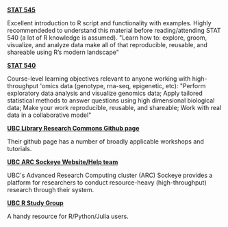 **[STAT 545](https://stat545.stat.ubc.ca/)** 

Excellent introduction to R script and functionality with examples. Highly recommendeded to understand this material before reading/attending STAT 540 (a lot of R knowledge is assumed). "Learn how to: explore, groom, visualize, and analyze data make all of that reproducible, reusable, and shareable using R’s modern landscape"

**[STAT 540](https://stat540-ubc.github.io/subpages/syllabus.html)**

Course-level learning objectives relevant to anyone working with high-throughput 'omics data (genotype, rna-seq, epigenetic, etc): "Perform exploratory data analysis and visualize genomics data; Apply tailored statistical methods to answer questions using high dimensional biological data; Make your work reproducible, reusable, and shareable; Work with real data in a collaborative model"

**[UBC Library Research Commons Github page](https://github.com/ubc-library-rc)**

Their github page has a number of broadly applicable workshops and tutorials.

**[UBC ARC Sockeye Website/Help team](https://arc.ubc.ca/ubc-arc-sockeye)**

UBC's Advanced Research Computing cluster (ARC) Sockeye provides a platform for researchers to conduct resource-heavy (high-throughput) research through their system.

**[UBC R Study Group](https://github.com/UBC-R-Study-group/studyGroup)**

A handy resource for R/Python/Julia users. 
